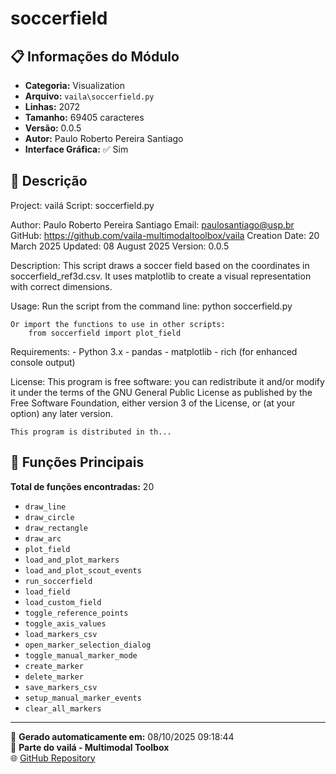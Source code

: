 # soccerfield

## 📋 Informações do Módulo

- **Categoria:** Visualization
- **Arquivo:** `vaila\soccerfield.py`
- **Linhas:** 2072
- **Tamanho:** 69405 caracteres
- **Versão:** 0.0.5
- **Autor:** Paulo Roberto Pereira Santiago
- **Interface Gráfica:** ✅ Sim

## 📖 Descrição


Project: vailá
Script: soccerfield.py

Author: Paulo Roberto Pereira Santiago
Email: paulosantiago@usp.br
GitHub: https://github.com/vaila-multimodaltoolbox/vaila
Creation Date: 20 March 2025
Updated: 08 August 2025
Version: 0.0.5

Description:
    This script draws a soccer field based on the coordinates in soccerfield_ref3d.csv.
    It uses matplotlib to create a visual representation with correct dimensions.

Usage:
    Run the script from the command line:
        python soccerfield.py

    Or import the functions to use in other scripts:
        from soccerfield import plot_field

Requirements:
    - Python 3.x
    - pandas
    - matplotlib
    - rich (for enhanced console output)

License:
    This program is free software: you can redistribute it and/or modify
    it under the terms of the GNU General Public License as published by
    the Free Software Foundation, either version 3 of the License, or
    (at your option) any later version.

    This program is distributed in th...

## 🔧 Funções Principais

**Total de funções encontradas:** 20

- `draw_line`
- `draw_circle`
- `draw_rectangle`
- `draw_arc`
- `plot_field`
- `load_and_plot_markers`
- `load_and_plot_scout_events`
- `run_soccerfield`
- `load_field`
- `load_custom_field`
- `toggle_reference_points`
- `toggle_axis_values`
- `load_markers_csv`
- `open_marker_selection_dialog`
- `toggle_manual_marker_mode`
- `create_marker`
- `delete_marker`
- `save_markers_csv`
- `setup_manual_marker_events`
- `clear_all_markers`




---

📅 **Gerado automaticamente em:** 08/10/2025 09:18:44  
🔗 **Parte do vailá - Multimodal Toolbox**  
🌐 [GitHub Repository](https://github.com/vaila-multimodaltoolbox/vaila)
